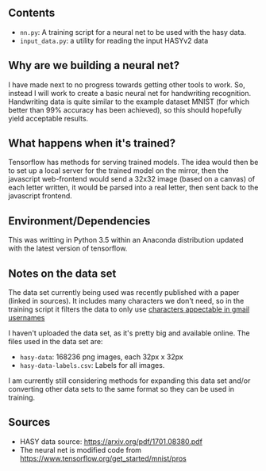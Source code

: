 
## Contents

* `nn.py`: A training script for a neural net to be used with the hasy data.
* `input_data.py`: a utility for reading the input HASYv2 data

## Why are we building a neural net?

I have made next to no progress towards getting other tools to work. So, instead I will work to create a basic neural net for handwriting recognition. Handwriting data is quite similar to the example dataset MNIST (for which better than 99% accuracy has been achieved), so this should hopefully yield acceptable results.


## What happens when it's trained?

Tensorflow has methods for serving trained models. The idea would then be to set up a local server for the trained model on the mirror, then the javascript web-frontend would send a 32x32 image (based on a canvas) of each letter written, it would be parsed into a real letter, then sent back to the javascript frontend.


## Environment/Dependencies

This was writting in Python 3.5 within an Anaconda distribution updated with the latest version of tensorflow.

## Notes on the data set

The data set currently being used was recently published with a paper (linked in sources). It includes many characters we don't need, so in the training script it filters the data to only use [characters appectable in gmail usernames](https://support.google.com/a/answer/33386?hl=en)

I haven't uploaded the data set, as it's pretty big and available online. The files used in the data set are:

* `hasy-data`: 168236 png images, each 32px x 32px
* `hasy-data-labels.csv`: Labels for all images.

I am currently still considering methods for expanding this data set and/or converting other data sets to the same format so they can be used in training.


## Sources

* HASY data source: <https://arxiv.org/pdf/1701.08380.pdf>
* The neural net is modified code from <https://www.tensorflow.org/get_started/mnist/pros>
